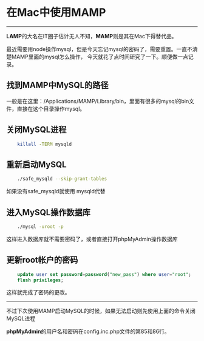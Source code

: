 # 在Mac中使用MAMP

--------

**LAMP**的大名在IT圈子估计无人不知，**MAMP**则是其在Mac下得替代品。

最近需要用node操作mysql，但是今天忘记mysql的密码了，需要重置。一直不清楚MAMP里面的mysql怎么操作，
今天就花了点时间研究了一下。顺便做一点记录。

## 找到MAMP中MySQL的路径

一般是在这里：/Applications/MAMP/Library/bin，里面有很多的mysql的bin文件，直接在这个目录操作mysql。

## 关闭MySQL进程

```bash
	killall -TERM mysqld
```

## 重新启动MySQL

```bash
	./safe_mysqld --skip-grant-tables
  ```

如果没有safe_mysqld就使用 mysqld代替

## 进入MySQL操作数据库

```bash
	./mysql -uroot -p
```

这样进入数据库就不需要密码了，或者直接打开phpMyAdmin操作数据库

## 更新root帐户的密码

```sql
	update user set password=password("new_pass") where user="root";
	flush privileges;
```

这样就完成了密码的更改。

--------

不过下次使用MAMP启动MySQL的时候，如果无法启动则先使用上面的命令关闭MySQL进程

**phpMyAdmin**的用户名和密码在config.inc.php文件的第85和86行。
